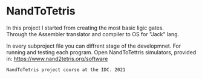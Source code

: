 # NandToTetris

In this project I started from creating the most basic ligic gates.\
Through the Assembler translator and compiler to OS for "Jack" lang.

In every subproject file you can diffrent stage of the developmnet.
For running and testing each program.
Open NandToTettris simulators, provided in:
https://www.nand2tetris.org/software

  ``NandToTetris project course at the IDC.
  2021``
